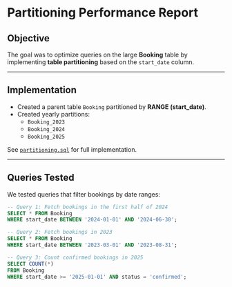 # Partitioning Performance Report

## Objective
The goal was to optimize queries on the large **Booking** table by implementing **table partitioning** based on the `start_date` column.

---

## Implementation
- Created a parent table `Booking` partitioned by **RANGE (start_date)**.
- Created yearly partitions:
  - `Booking_2023`
  - `Booking_2024`
  - `Booking_2025`

See [`partitioning.sql`](./partitioning.sql) for full implementation.

---

## Queries Tested
We tested queries that filter bookings by date ranges:

```sql
-- Query 1: Fetch bookings in the first half of 2024
SELECT * FROM Booking
WHERE start_date BETWEEN '2024-01-01' AND '2024-06-30';

-- Query 2: Fetch bookings in 2023
SELECT * FROM Booking
WHERE start_date BETWEEN '2023-03-01' AND '2023-08-31';

-- Query 3: Count confirmed bookings in 2025
SELECT COUNT(*) 
FROM Booking
WHERE start_date >= '2025-01-01' AND status = 'confirmed';
